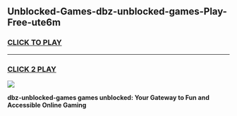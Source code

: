 
## Unblocked-Games-dbz-unblocked-games-Play-Free-ute6m
<h3>
<a href="https://premium76.site?title=dbz-unblocked-games&ref=21A">CLICK TO PLAY</a></h3>
<hr>

<h3>
<a href="https://premium76.site?title=dbz-unblocked-games&ref=21A">CLICK 2 PLAY</a>
  
</h3>

<a href="https://premium76.site?title=dbz-unblocked-games&ref=21A"><img src="https://clearcache.store/games.png"></a>


**dbz-unblocked-games games unblocked: Your Gateway to Fun and Accessible Online Gaming**
